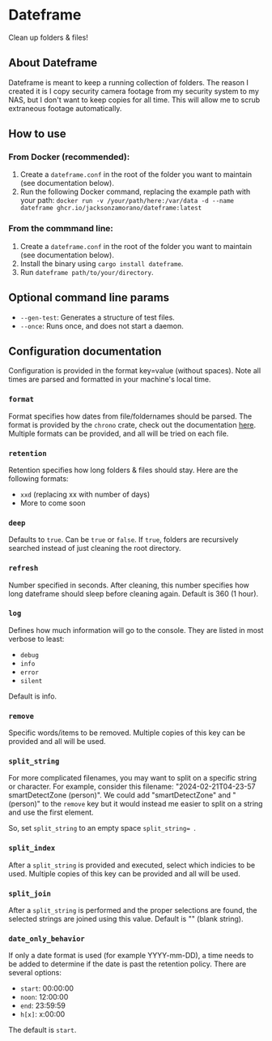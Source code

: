 # Dateframe

Clean up folders & files!

## About Dateframe
Dateframe is meant to keep a running collection of folders. The reason I created it is I copy security camera footage from my security system to my NAS, but I don't want to keep copies for all time. This will allow me to scrub extraneous footage automatically.

## How to use

### From Docker (recommended):
1. Create a `dateframe.conf` in the root of the folder you want to maintain (see documentation below).
2. Run the following Docker command, replacing the example path with your path:
`docker run -v /your/path/here:/var/data -d --name dateframe ghcr.io/jacksonzamorano/dateframe:latest`

### From the commmand line:
1. Create a `dateframe.conf` in the root of the folder you want to maintain (see documentation below).
2. Install the binary using `cargo install dateframe`.
3. Run `dateframe path/to/your/directory`.

## Optional command line params
- `--gen-test`: Generates a structure of test files.
- `--once`: Runs once, and does not start a daemon.

## Configuration documentation
Configuration is provided in the format key=value (without spaces). Note all times are parsed and formatted in your machine's local time.

### `format`
Format specifies how dates from file/foldernames should be parsed. The format is provided by the `chrono` crate, check out the documentation [here](https://docs.rs/chrono/latest/chrono/format/strftime/index.html#specifiers). Multiple formats can be provided, and all will be tried on each file.

### `retention`
Retention specifies how long folders & files should stay. Here are the following formats:
- `xxd` (replacing xx with number of days)
- More to come soon

### `deep`
Defaults to `true`. Can be `true` or `false`. If `true`, folders are recursively searched instead of just cleaning the root directory.

### `refresh`
Number specified in seconds. After cleaning, this number specifies how long dateframe should sleep before cleaning again. Default is 360 (1 hour).

### `log`
Defines how much information will go to the console. They are listed in most verbose to least:
- `debug`
- `info`
- `error`
- `silent`

Default is info.

### `remove`
Specific words/items to be removed. Multiple copies of this key can be provided and all will be used.

### `split_string`
For more complicated filenames, you may want to split on a specific string or character. For example, consider this filename: "2024-02-21T04-23-57 smartDetectZone (person)". We could add "smartDetectZone" and "(person)" to the `remove` key but it would instead me easier to split on a string and use the first element.

So, set `split_string` to an empty space `split_string= `.

### `split_index`
After a `split_string` is provided and executed, select which indicies to be used. Multiple copies of this key can be provided and all will be used.

### `split_join`
After a `split_string` is performed and the proper selections are found, the selected strings are joined using this value. Default is "" (blank string).

### `date_only_behavior`
If only a date format is used (for example YYYY-mm-DD), a time needs to be added to determine if the date is past the retention policy. There are several options:
- `start`: 00:00:00
- `noon`: 12:00:00
- `end`: 23:59:59
- `h[x]`: x:00:00

The default is `start`.